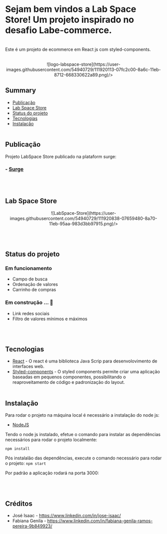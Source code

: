 # Sejam bem vindos a Lab Space Store! Um projeto inspirado no desafio Labe-commerce.
<br/>
Este é um projeto de ecommerce em React js com styled-components.
<br/><br/>

<p align="center">
![logo-labspace-store](https://user-images.githubusercontent.com/54940729/111920113-07fc2c00-8a6c-11eb-8712-668330622a89.png)/>

## Summary

  - [Publicação](#publicação)
  - [Lab Space Store](#lab-space-store)
  - [Status do projeto](#status-do-projeto)
  - [Tecnologias](#tecnologias)  
  - [Instalação](#instalação) 
<br/><br/>

## Publicação

Projeto LabSpace Store publicado na plataform surge:

### - [Surge](http://labe-space.surge.sh/)
<br/><br/>

## Lab Space Store

<p align="center">
![LabSpace-Store](https://user-images.githubusercontent.com/54940729/111920838-07659480-8a70-11eb-95aa-983d3bb97915.png)/>


<br/><br/>

## Status do projeto

### Em funcionamento
- Campo de busca
- Ordenação de valores
- Carrinho de compras

### Em construção ... 🚧
- Link redes sociais
- Filtro de valores mínimos e máximos


<br/><br/>
## Tecnologias

  - [React](https://pt-br.reactjs.org/)  - O react é uma biblioteca Java Scrip para desenvolovimento de interfaces web.
  - [Styled-components](https://styled-components.com/) - O styled components permite criar uma aplicação baseadas em pequenos componentes, possibilitando o reaproveitamento de código e padronização do layout.
  <br/><br/>

## Instalação

Para rodar o projeto na máquina local é necessário a instalação do node js:
- [NodeJS](https://nodejs.org/en/download/)


Tendo o node js instalado, efetue o comando para instalar as dependências necessários para rodar o projeto localmente:
```
npm install 
```

Pós instalalão das dependências, execute o comando necessário para rodar o projeto:
`npm start`

Por padrão a aplicação rodará na porta 3000:


<br/><br/>


## Créditos


* José Isaac - https://www.linkedin.com/in/jose-isaac/
* Fabiana Genila - https://www.linkedin.com/in/fabiana-genila-ramos-pereira-9b849923/ 


